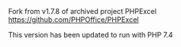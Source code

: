 Fork from v1.7.8 of archived project PHPExcel
https://github.com/PHPOffice/PHPExcel

This version has been updated to run with PHP 7.4
